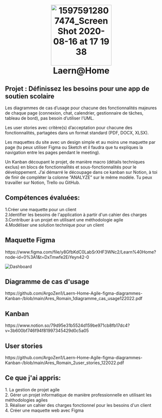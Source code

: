 <h1 align="center">
  <br>
  <img width="200" alt="15975912807474_Screen Shot 2020-08-16 at 17 19 38" src="https://user-images.githubusercontent.com/95536872/208971803-31e48590-b886-46f7-a348-9c339c81eae7.png">
  <br>
  Laern@Home
  <br>
</h1>

<h2>Projet : Définissez les besoins pour une app de soutien scolaire</h2>
<p>Les diagrammes de cas d’usage pour chacune des fonctionnalités majeures de chaque page (connexion, chat, calendrier, gestionnaire de tâches, tableau de bord), pas besoin d’utiliser l’UML.

Les user stories avec critère(s) d’acceptation pour chacune des fonctionnalités, partagées dans un format standard (PDF, DOCX, XLSX).

Les maquettes du site avec un design simple et au moins une maquette par page (tu peux utiliser Figma ou Sketch et il faudra que tu expliques la navigation entre les pages pendant le meeting).

Un Kanban découpant le projet, de manière macro (détails techniques exclus) en blocs de fonctionnalités et sous-fonctionnalités pour le développement. J’ai démarré le découpage dans ce kanban sur Notion, à toi de finir de compléter la colonne ”ANALYZE” sur le même modèle. Tu peux travailler sur Notion, Trello ou GitHub.</p>

<h2>Compétences évaluées:</h2>
1.Créer une maquette pour un client<br>
2.Identifier les besoins de l'application à partir d'un cahier des charges<br>
3.Contribuer à un projet en utilisant une méthodologie agile<br>
4.Modéliser une solution technique pour un client<br>

<h2>Maquette Figma</h2>
https://www.figma.com/file/y8GfbKdC0LabSrXHF3WNc2/Learn%40Home?node-id=0%3A1&t=DxTmwfe2EiYeyn42-0

![Dashboard](https://user-images.githubusercontent.com/95536872/208973650-50f08705-cba8-4b71-89b0-52e09224f7c5.png)

<h2>Diagramme de cas d'usage</h2>
https://github.com/ArgoZen1/Laern-Home-Agile-figma-diagrammes-Kanban-/blob/main/Ares_Romain_1diagramme_cas_usage122022.pdf

<h2>Kanban</h2>
https://www.notion.so/79d95e31b5524d159be971cb8fb17dc4?v=3b600bf746f94f81997345429d0c5a05

<h2>User stories</h2>
https://github.com/ArgoZen1/Laern-Home-Agile-figma-diagrammes-Kanban-/blob/main/Ares_Romain_2user_stories_122022.pdf

<h2>Ce que j'ai appris:</h2>
1. La gestion de projet agile<br>
2. Gérer un projet informatique de manière professionnelle en utilisant les méthodologies agiles<br>
3. Réaliser un cahier des charges fonctionnel pour les besoins d'un client<br>
4. Créer une maquette web avec Figma
